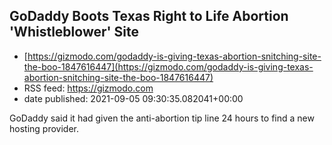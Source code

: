 ## GoDaddy Boots Texas Right to Life Abortion 'Whistleblower' Site
 - [https://gizmodo.com/godaddy-is-giving-texas-abortion-snitching-site-the-boo-1847616447](https://gizmodo.com/godaddy-is-giving-texas-abortion-snitching-site-the-boo-1847616447)
 - RSS feed: https://gizmodo.com
 - date published: 2021-09-05 09:30:35.082041+00:00

GoDaddy said it had given the anti-abortion tip line 24 hours to find a new hosting provider.

